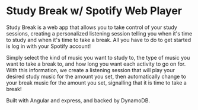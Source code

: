 # Study Break w/ Spotify Web Player

Study Break is a web app that allows you to take control of your study sessions, creating a personalized listening session telling you when it's time to study and when it's time to take a break. All you have to do to get started is log in with your Spotify account!

Simply select the kind of music you want to study to, the type of music you want to take a break to, and how long you want each activity to go on for. With this information, we create a listening session that will play your desired study music for the amount you set, then automatically change to your break music for the amount you set, signalling that it is time to take a break!

Built with Angular and express, and backed by DynamoDB.
